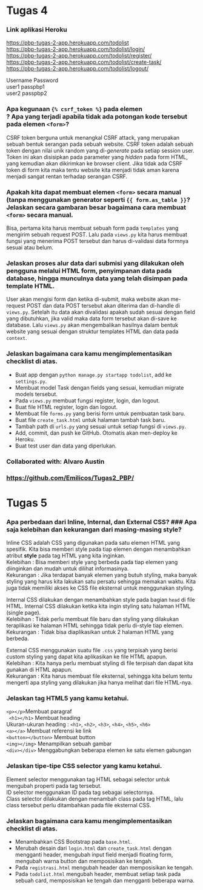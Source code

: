 # Tugas 4
### **Link aplikasi Heroku**
https://pbp-tugas-2-app.herokuapp.com/todolist<br>
https://pbp-tugas-2-app.herokuapp.com/todolist/login/<br>
https://pbp-tugas-2-app.herokuapp.com/todolist/register/<br>
https://pbp-tugas-2-app.herokuapp.com/todolist/create-task/<br>
https://pbp-tugas-2-app.herokuapp.com/todolist/logout/<br>

Username    Password<br>
user1       passpbp1<br>
user2       passpbp2<br>

### **Apa kegunaan `{% csrf_token %}` pada elemen <form>? Apa yang terjadi apabila tidak ada potongan kode tersebut pada elemen `<form>`?**
CSRF token berguna untuk menangkal CSRF attack, yang merupakan sebuah bentuk serangan pada sebuah website. CSRF token adalah sebuah token dengan nilai unik random yang di-*generate* pada setiap session user. Token ini akan disisipkan pada parameter yang *hidden* pada form HTML, yang kemudian akan dikirimkan ke browser client. Jika tidak ada CSRF token di form kita maka tentu website kita menjadi tidak aman karena menjadi sangat rentan terhadap serangan CSRF.

### **Apakah kita dapat membuat elemen `<form>` secara manual (tanpa menggunakan generator seperti `{{ form.as_table }}`? Jelaskan secara gambaran besar bagaimana cara membuat `<form>` secara manual.**
Bisa, pertama kita harus membuat sebuah form pada `templates` yang mengirim sebuah request POST. Lalu pada `views.py` kita harus membuat fungsi yang menerima POST tersebut dan harus di-validasi data formnya sesuai atau belum.

### **Jelaskan proses alur data dari submisi yang dilakukan oleh pengguna melalui HTML form, penyimpanan data pada database, hingga munculnya data yang telah disimpan pada template HTML.**
User akan mengisi form dan ketika di-submit, maka website akan me-request POST dan data POST tersebut akan diterima dan di-handle di `views.py`. Setelah itu data akan divalidasi apakah sudah sesuai dengan field yang dibutuhkan, jika valid maka data form tersebut akan di-save ke database. Lalu `views.py` akan mengembalikan hasilnya dalam bentuk website yang sesuai dengan struktur templates HTML dan data pada `context`.   

### **Jelaskan bagaimana cara kamu mengimplementasikan checklist di atas.**
- Buat app dengan `python manage.py startapp todolist`, add ke `settings.py`. 
- Membuat model Task dengan fields yang sesuai, kemudian migrate models tersebut.
- Pada `views.py` membuat fungsi register, login, dan logout.
- Buat file HTML register, login dan logout.
- Membuat file `forms.py` yang berisi form untuk pembuatan task baru.
- Buat file `create_task.html` untuk halaman tambah task baru.
- Tambah path di `urls.py` yang sesuai untuk setiap fungsi di `views.py`.
- Add, commit, dan push ke GitHub. Otomatis akan men-deploy ke Heroku.
- Buat test user dan data yang diperlukan.

### Collaborated with: Alvaro Austin
### https://github.com/Emilicos/Tugas2_PBP/

# Tugas 5
 ### **Apa perbedaan dari Inline, Internal, dan External CSS? ### Apa saja kelebihan dan kekurangan dari masing-masing style?**
 Inline CSS adalah CSS yang digunakan pada satu elemen HTML yang spesifik. Kita bisa memberi style pada tiap elemen dengan menambahkan atribut **style** pada tag HTML yang kita inginkan.<br>
 Kelebihan : Bisa memberi style yang berbeda pada tiap elemen yang diinginkan dan mudah untuk dilihat informasinya.<br>
 Kekurangan : Jika terdapat banyak elemen yang butuh styling, maka banyak styling yang harus kita lakukan satu persatu sehingga memakan waktu. Kita juga tidak memiliki akses ke CSS file eksternal untuk menggunakan styling.

 Internal CSS dilakukan dengan menambahkan style pada bagian `head` di file HTML. Internal CSS dilakukan ketika kita ingin styling satu halaman HTML (single page).<br>
 Kelebihan : Tidak perlu membuat file baru dan styling yang dilakukan teraplikasi ke halaman HTML sehingga tidak perlu di-style tiap elemen.<br>
 Kekurangan : Tidak bisa diaplikasikan untuk 2 halaman HTML yang berbeda.

 External CSS menggunakan suatu file `.css` yang terpisah yang berisi custom styling yang dapat kita aplikasikan ke file HTML apapun.<br>
 Kelebihan : Kita hanya perlu membuat styling di file terpisah dan dapat kita gunakan di HTML apapun. <br>
 Kekurangan : Kita harus membuat file eksternal, sehingga kita belum tentu mengerti apa styling yang dilakukan jika hanya melihat dari file HTML-nya.
 ### **Jelaskan tag HTML5 yang kamu ketahui.**
` <p></p> `Membuat paragraf<br>
` <h1></h1>` Membuat heading<br>
Ukuran-ukuran heading : `<h1>`, `<h2>`, `<h3>`, `<h4>`, `<h5>`, `<h6>`<br>
`<a></a>` Membuat referensi ke link<br>
`<button></button>` Membuat button<br>
`<img></img>` Menampilkan sebuah gambar<br>
`<div></div>` Menggabungkan beberapa elemen ke satu elemen gabungan<br>
 ### **Jelaskan tipe-tipe CSS selector yang kamu ketahui.**
 Element selector menggunakan tag HTML sebagai selector untuk mengubah properti pada tag tersebut.<br>
 ID selector menggunakan ID pada tag sebagai selectornya.<br>
 Class selector dilakukan dengan menambah class pada tag HTML, lalu class tersebut perlu ditambahkan pada file eksternal CSS.
 ### **Jelaskan bagaimana cara kamu mengimplementasikan checklist di atas.**
 - Menambahkan CSS Bootstrap pada `base.html`.
 - Merubah desain dari `login.html` dan `create_task.html` dengan mengganti header, mengubah input field menjadi floating form, mengubah warna button dan memposisikan ke tengah.
 - Pada `registrasi.html` mengubah header dan memposisikan ke tengah.
 - Pada `todolist.html` mengubah header, membuat setiap task pada sebuah card, memposisikan ke tengah dan mengganti beberapa warna.